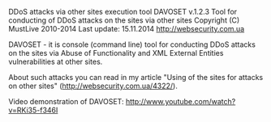DDoS attacks via other sites execution tool
DAVOSET v.1.2.3
Tool for conducting of DDoS attacks on the sites via other sites
Copyright (C) MustLive 2010-2014
Last update: 15.11.2014
http://websecurity.com.ua

DAVOSET - it is console (command line) tool for conducting DDoS attacks on the sites via Abuse of Functionality and XML External Entities vulnerabilities at other sites.

About such attacks you can read in my article "Using of the sites for attacks on other sites" (http://websecurity.com.ua/4322/).

Video demonstration of DAVOSET: http://www.youtube.com/watch?v=RKi35-f346I
